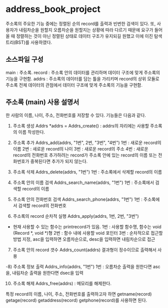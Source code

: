 # address_book_project
주소록의 주요한 기능 중에는 정렬된 순의 record를 출력과 빈번한 검색이 있다. 
또, 사용자가 내림차순을 원할지 오름차순을 원할지는 상황에 따라 다르기 때문에 요구가 들어올 때 정렬하는 것이 아닌 정렬된 상태로 데이터 구조가 유지되길 원했고 이에 이진 탐색 트리(BST)를 사용하였다. 

## 소스파일 구성
main : 주소록.
record : 주소록 안의 데이터를 관리하며 데이터 구조에 맞게 주소록의 기능을 구현함.
addrs : 주소록의 데이터를 담는 틀을 가리키며 record의 상위 모듈로 주소록 전체 데이터의 관점에서 데이터 구조에 맞게 주소록의 기능을 구현함.

## 주소록 (main) 사용 설명서
한 사람의 이름, 나이, 주소, 전화번호를 저장할 수 있다.
기능들은 다음과 같다.

1) 주소록 생성
Addrs *addrs = Addrs_create() : addrs의 자리에는 사용할 주소록의 이름 작성한다.

2) 주소록 추가
Addrs_add(addrs, "1번", 2번, "3번", "4번")
1번 : 새로운 record의 이름
2번 : 새로운 record의 나이
3번 : 새로운 record의 주소
4번 : 새로운 record의 전화번호
추가하려는 record가 주소록 안에 있는 record의 이름
또는 전화번호가 중복된다면 추가가 되지 않는다.

3) 주소록 삭제
Addrs_delete(addrs, "1번")
1번 : 주소록에서 삭제할 record의 이름

5) 주소록 안의 이름 검색
Addrs_search_name(addrs, "1번")
1번 : 주소록에서 검색할 record의 이름

6) 주소록 안의 전화번호 검색
Addrs_search_phone(addrs, "1번")
1번 : 주소록에서 검색할 record의 전화번호

4) 주소록의 record 순차적 실행
Addrs_apply(addrs, 1번, 2번, "3번")
* 현재 사용할 수 있는 함수는 printrecord가 있음.
1번 : 사용할 함수명, 함수는 void (Record *, void *)형
2번 : 함수 내에 사용할 void 포인터
3번 : 순차적으로 접근할 방법 지정,
asc을 입력하면 오름차순으로,
desc을 입력하면 내림차순으로 접근

7) 주소록 안의 record 갯수
Addrs_count(addrs)
결과형이 정수이므로 출력해서 사용

-8) 주소록 정보 출력
Addrs_info(addrs, "1번")
1번 : 오름차순 출력을 원한다면 asc을,
내림차순 출력을 원한다면 dsec을 입력

10) 주소록 해제
Addrs_free(addrs) : 메모리를 해제한다.

특정 record의 이름, 나이, 주소, 전화번호를 출력하고자 하면
getname(record) getage(record) getaddress(record) getphone(record)를 사용하면 된다.
